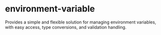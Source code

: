 # environment-variable
Provides a simple and flexible solution for managing environment variables, with easy access, type conversions, and validation handling.
